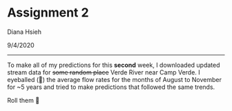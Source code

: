 # Assignment 2
Diana Hsieh

9/4/2020
- - -

To make all of my predictions for this **second** week, I downloaded updated stream data for ~~some random place~~ Verde River near Camp Verde. I eyeballed (:eyes:) the average flow rates for the months of August to November for ~5 years and tried to make predictions that followed the same trends.

Roll them :game_die:
